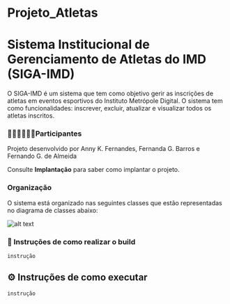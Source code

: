 # Projeto_Atletas

# Sistema Institucional de Gerenciamento de Atletas do IMD (SIGA-IMD)

 O SIGA-IMD é um sistema que tem como objetivo gerir as inscrições de atletas em eventos esportivos do Instituto Metrópole Digital. O sistema tem como funcionalidades:  inscrever, excluir, atualizar e visualizar todos os atletas inscritos.

### 👩‍💻👨‍💻👩‍💻Participantes
Projeto desenvolvido por Anny K. Fernandes, Fernanda G. Barros e Fernando G. de Almeida

Consulte **Implantação** para saber como implantar o projeto.

### Organização
O sistema está organizado nas seguintes classes que estão representadas no diagrama de classes abaixo:

![alt text](https://github.com/[username]/[reponame]/blob/[branch]/image.jpg?raw=true)

### 🚀 Instruções de como realizar o build


```
instrução
```


## ⚙️ Instruções de como executar

```
instrução
```


